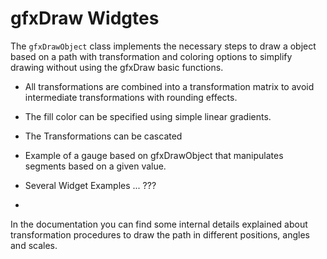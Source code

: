 # gfxDraw Widgtes

The `gfxDrawObject` class implements the necessary steps to draw a object based on a path with transformation and
coloring options to simplify drawing without using the gfxDraw basic functions.

* All transformations are combined into a transformation matrix to avoid intermediate transformations with rounding
  effects.
* The fill color can be specified using simple linear gradients.
* The Transformations can be cascated

* Example of a gauge based on gfxDrawObject that manipulates segments based on a given value.
* Several Widget Examples ... ???
* 

In the documentation you can find some internal details explained about transformation procedures to draw the path in different
positions, angles and scales.


